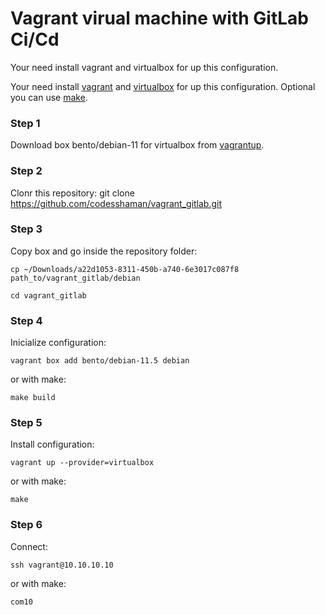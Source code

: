 # Vagrant virual machine with GitLab Ci/Cd

Your need install vagrant and virtualbox for up this configuration.

Your need install [vagrant](https://github.com/hashicorp/vagrant-installers/releases/tag/v2.3.4.dev%2Bmain "vagrant") and  [virtualbox](https://www.virtualbox.org/ "virtualbox") for up this configuration. Optional you can use [make](https://www.gnu.org/software/make/ "make").

### Step 1

Download box bento/debian-11 for virtualbox from [vagrantup](https://app.vagrantup.com/bento/boxes/debian-11.5 "vagrantup").

### Step 2

Clonr this repository: git clone https://github.com/codesshaman/vagrant_gitlab.git

### Step 3

Copy box and go inside the repository folder:

``cp ~/Downloads/a22d1053-8311-450b-a740-6e3017c087f8 path_to/vagrant_gitlab/debian``

``cd vagrant_gitlab``

### Step 4

Inicialize configuration:

``vagrant box add bento/debian-11.5 debian``

or with make:

``make build``

### Step 5

Install configuration:

``vagrant up --provider=virtualbox``

or with make:

``make``

### Step 6

Connect:

``ssh vagrant@10.10.10.10``

or with make:

``com10``